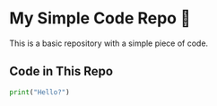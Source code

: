 # My Simple Code Repo 🚀  

This is a basic repository with a simple piece of code.  

## Code in This Repo  
```python
print("Hello?")
